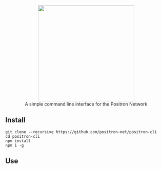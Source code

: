 <div align="center">
  <img width="300" src="https://positron-net.github.io/website/assets/img/logo1.svg">
  <br>
  A simple command line interface for the Positron Network
</div>

## Install

```
git clone --recursive https://github.com/positron-net/positron-cli
cd positron-cli
npm install
npm i -g
```

## Use

